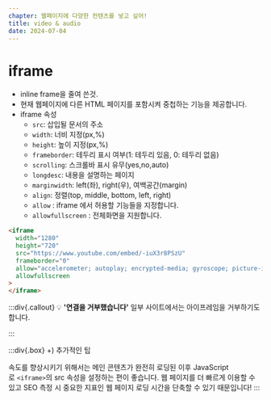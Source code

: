 ```yaml
---
chapter: 웹페이지에 다양한 컨텐츠를 넣고 싶어!
title: video & audio
date: 2024-07-04
---
```


# iframe

- inline frame을 줄여 쓴것.
- 현재 웹페이지에 다른 HTML 페이지를 포함시켜 중첩하는 기능을 제공합니다.
- iframe 속성
  - `src`: 삽입될 문서의 주소
  - `width`: 너비 지정(px,%)
  - `height`: 높이 지정(px,%)
  - `frameborder`: 테두리 표시 여부(1: 테두리 있음, 0: 테두리 없음)
  - `scrolling`: 스크롤바 표시 유무(yes,no,auto)
  - `longdesc`: 내용을 설명하는 페이지
  - `marginwidth`: left(좌), right(우), 여백공간(margin)
  - `align`: 정렬(top, middle, bottom, left, right)
  - `allow` : iframe 에서 허용할 기능들을 지정합니다.
  - `allowfullscreen` : 전체화면을 지원합니다.

```html
<iframe
  width="1280"
  height="720"
  src="https://www.youtube.com/embed/-iuX3r8PSzU"
  frameborder="0"
  allow="accelerometer; autoplay; encrypted-media; gyroscope; picture-in-picture"
  allowfullscreen
>
</iframe>
```

:::div{.callout}
💡 **'연결을 거부했습니다'**
일부 사이트에서는 아이프레임을 거부하기도 합니다.

:::

:::div{.box}
+) 추가적인 팁

속도를 향상시키기 위해서는 메인 콘텐츠가 완전히 로딩된 이후 JavaScript로 `<iframe>`의 src 속성을 설정하는 편이 좋습니다. 웹 페이지를 더 빠르게 이용할 수 있고 SEO 측정 시 중요한 지표인 웹 페이지 로딩 시간을 단축할 수 있기 때문입니다!
:::
